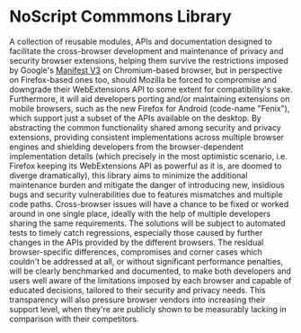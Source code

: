 # NoScript Commmons Library 

A collection of reusable modules, APIs and documentation designed to facilitate the cross-browser development and maintenance of privacy and security browser extensions, helping them survive the restrictions imposed by Google's <a href="https://developer.chrome.com/extensions/migrating_to_manifest_v3)">Manifest V3</a> on Chromium-based browser, but in perspective on Firefox-based ones too, should Mozilla be forced to compromise and downgrade their WebExtensions API to some extent for compatibility's sake. Furthermore, it will aid developers porting and/or maintaining extensions on mobile browsers, such as the new Firefox for Android (code-name "Fenix"), which support just a subset of the APIs available on the desktop.
By abstracting the common functionality shared among security and privacy extensions, providing consistent implementations across multiple browser engines and shielding developers from the browser-dependent implementation details (which precisely in the most optimistic scenario, i.e. Firefox keeping its WebExtensions API as powerful as it is, are doomed to diverge dramatically), this library aims to minimize the additional maintenance burden and mitigate the danger of introducing new, insidious bugs and security vulnerabilities due to features mismatches and multiple code paths.
Cross-browser issues will have a chance to be fixed or worked around in one single place, ideally with the help of multiple developers sharing the same requirements. The solutions will be subject to automated tests to timely catch regressions, especially those caused by further changes in the APIs provided by the different browsers. The residual browser-specific differences, compromises and corner cases which couldn't be addressed at all, or without significant performance penalties, will be clearly benchmarked and documented, to make both developers and users well aware of the limitations imposed by each browser and capable of educated decisions, tailored to their security and privacy needs. This transparency will also pressure browser vendors into increasing their support level, when they're are publicly shown to be measurably lacking in comparison with their competitors.
